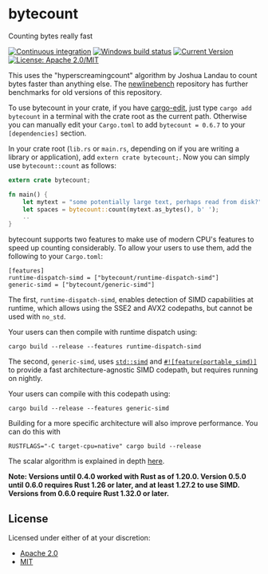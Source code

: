 # bytecount

Counting bytes really fast

[![Continuous integration](https://github.com/llogiq/bytecount/actions/workflows/ci.yml/badge.svg)](https://github.com/llogiq/bytecount/actions/workflows/ci.yml)
[![Windows build status](https://ci.appveyor.com/api/projects/status/github/llogiq/bytecount?svg=true)](https://ci.appveyor.com/project/llogiq/bytecount)
[![Current Version](https://img.shields.io/crates/v/bytecount.svg)](https://crates.io/crates/bytecount)
[![License: Apache 2.0/MIT](https://img.shields.io/crates/l/bytecount.svg)](#license)

This uses the "hyperscreamingcount" algorithm by Joshua Landau to count bytes faster than anything else.
The [newlinebench](https://github.com/llogiq/newlinebench) repository has further benchmarks for old versions of this repository.

To use bytecount in your crate, if you have [cargo-edit](https://github.com/killercup/cargo-edit), just type
`cargo add bytecount` in a terminal with the crate root as the current path. Otherwise you can manually edit your
`Cargo.toml` to add `bytecount = 0.6.7` to your `[dependencies]` section.

In your crate root (`lib.rs` or `main.rs`, depending on if you are writing a
library or application), add `extern crate bytecount;`. Now you can simply use
`bytecount::count` as follows:

```Rust
extern crate bytecount;

fn main() {
    let mytext = "some potentially large text, perhaps read from disk?";
    let spaces = bytecount::count(mytext.as_bytes(), b' ');
    ..
}
```

bytecount supports two features to make use of modern CPU's features to speed up counting considerably. To allow your
users to use them, add the following to your `Cargo.toml`:

```
[features]
runtime-dispatch-simd = ["bytecount/runtime-dispatch-simd"]
generic-simd = ["bytecount/generic-simd"]
```

The first, `runtime-dispatch-simd`, enables detection of SIMD capabilities at runtime, which allows using the SSE2 and
AVX2 codepaths, but cannot be used with `no_std`.

Your users can then compile with runtime dispatch using:

```
cargo build --release --features runtime-dispatch-simd
```

The second, `generic-simd`, uses [`std::simd`](https://doc.rust-lang.org/std/simd/index.html) and [`#![feature(portable_simd)]`](https://github.com/rust-lang/rust/issues/86656) to provide a fast
architecture-agnostic SIMD codepath, but requires running on nightly.

Your users can compile with this codepath using:

```
cargo build --release --features generic-simd
```

Building for a more specific architecture will also improve performance.
You can do this with

```
RUSTFLAGS="-C target-cpu=native" cargo build --release
```

The scalar algorithm is explained in depth [here](https://llogiq.github.io/2016/09/27/count.html).

**Note: Versions until 0.4.0 worked with Rust as of 1.20.0. Version 0.5.0 until 0.6.0 requires Rust 1.26 or later,
and at least 1.27.2 to use SIMD. Versions from 0.6.0 require Rust 1.32.0 or later.**

## License

Licensed under either of at your discretion:

- [Apache 2.0](LICENSE.Apache2)
- [MIT](LICENSE.MIT)
